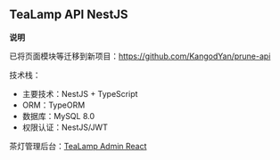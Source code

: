 ## TeaLamp API NestJS
**说明**

已将页面模块等迁移到新项目：https://github.com/KangodYan/prune-api

技术栈：

- 主要技术：NestJS + TypeScript
- ORM：TypeORM
- 数据库：MySQL 8.0
- 权限认证：NestJS/JWT

茶灯管理后台：[TeaLamp Admin React](https://github.com/KangodYan/tealamp-admin-react)
